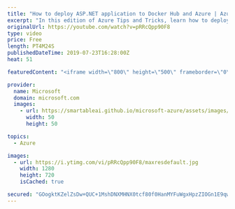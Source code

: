 ```yaml
---
title: "How to deploy ASP.NET application to Docker Hub and Azure | Azure Tips and Tricks"
excerpt: "In this edition of Azure Tips and Tricks, learn how to deploy ASP.NET application in a Windows image to Docker Hub from Visual Studio, and run it in Azure App Service.   For more tips and tricks, visit: http://azuredev.tips   Get started with 12 months of free services and $200 USD in credit. Create"
originalUrl: https://youtube.com/watch?v=pRRcQpp90F8
type: video
price: Free
length: PT4M24S
publishedDateTime: 2019-07-23T16:28:00Z
heat: 51

featuredContent: "<iframe width=\"800\" height=\"500\" frameborder=\"0\" src=\"https://www.youtube.com/embed/pRRcQpp90F8\" allow=\"accelerometer; autoplay; encrypted-media; gyroscope; picture-in-picture\" allowfullscreen></iframe>"

provider:
  name: Microsoft
  domain: microsoft.com
  images:
    - url: https://smartableai.github.io/microsoft-azure/assets/images/organizations/microsoft.com-50x50.jpg
      width: 50
      height: 50

topics:
  - Azure

images:
  - url: https://i.ytimg.com/vi/pRRcQpp90F8/maxresdefault.jpg
    width: 1280
    height: 720
    isCached: true

secured: "GOogktKZelZsDw+QUC+1MshDNXMHNX0tcf80f0HanMYFuWgxHpzZIOGn1E9qwDzZxIU2c+pQBFC+HpWjjHgLimSXhTJLA8fRPVUvgnCGbdNWGpcHiFGtkbSRSbNkrHIT8nn9/WT86i6fkBMF0UkSYEJfihQLGQlBs7+HdjCBHOjvNVhFm8aFOP9xt1SKiw/PoL4e6Bu9nZjhggVvUOFx0mZsXzIdAJdo9hd3OOQd6DX6fZr4fppV9xrHuJVShmh580/VUHvyPB9dJClJ3Oq748+TGMqIJEgv6zXGwT6cK7PMpfFxuT5UOSYZiLxeg3YsTfgJCxHjrmTCs8nrySWacnx2m4PIbOmpcN9qCZ19lNWoLPbDlcc3UIZa+Dzpbt8HRfItWyEDbqh4vDZSnOgtBrUDL/WU9iclvcHMqStYqb4=;72K1JZh2wYpRCm2jmpwOJw=="
---
```


